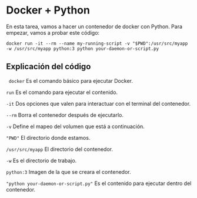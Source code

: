 <h1>Docker + Python</h1>
En esta tarea, vamos a hacer un contenedor de docker con Python. Para empezar, vamos a probar este código:

```docker run -it --rm --name my-running-script -v "$PWD":/usr/src/myapp -w /usr/src/myapp python:3 python your-daemon-or-script.py```
## Explicación del código

``` docker``` Es el comando básico para ejecutar Docker.

``` run ``` Es el comando para ejecutar el contenido.

`-it` Dos opciones que valen para interactuar con el terminal del contenedor.

`--rm` Borra el contenedor después de ejecutarlo.

`-v` Define el mapeo del volumen que está a continuación.

`"PWD"` El directorio donde estamos.

`/usr/src/myapp` El directorio del contenedor.

`-w` Es el directorio de trabajo.

`python:3` Imagen de la que se creara el contenedor.

`"python your-daemon-or-script.py"` Es el contenido para ejecutar dentro del contenedor.